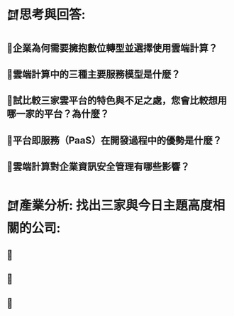 # 𒇔思考與回答:
## 🔦企業為何需要擁抱數位轉型並選擇使用雲端計算？

## 🔦雲端計算中的三種主要服務模型是什麼？

## 🔦試比較三家雲平台的特色與不足之處，您會比較想用哪一家的平台？為什麼？

## 🔦平台即服務（PaaS）在開發過程中的優勢是什麼？
 
## 🔦雲端計算對企業資訊安全管理有哪些影響？

# 𒇔產業分析: 找出三家與今日主題高度相關的公司:
## 🔦

## 🔦

## 🔦
